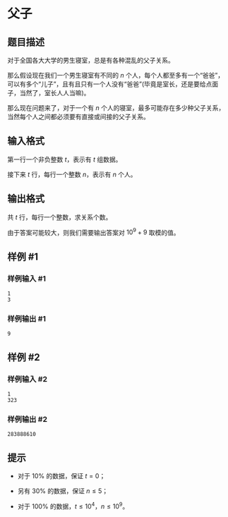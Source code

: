 # 父子

## 题目描述

对于全国各大大学的男生寝室，总是有各种混乱的父子关系。

那么假设现在我们一个男生寝室有不同的 $n$ 个人，每个人都至多有一个“爸爸”，可以有多个“儿子”，且有且只有一个人没有“爸爸”(毕竟是室长，还是要给点面子，当然了，室长人人当嘛)。

那么现在问题来了，对于一个有 $n$ 个人的寝室，最多可能存在多少种父子关系，当然每个人之间都必须要有直接或间接的父子关系。

## 输入格式

第一行一个非负整数 $t$，表示有 $t$ 组数据。

接下来 $t$ 行，每行一个整数 $n$，表示有 $n$ 个人。

## 输出格式

共 $t$ 行，每行一个整数，求关系个数。

由于答案可能较大，则我们需要输出答案对 $10^9+9$ 取模的值。

## 样例 #1

### 样例输入 #1
```
1
3
```

### 样例输出 #1

```
9
```

## 样例 #2

### 样例输入 #2
```
1
323
```

### 样例输出 #2

```
283888610
```

## 提示

- 对于 $10\%$ 的数据，保证 $t=0$；

- 另有 $30\%$ 的数据，保证 $n≤5$；

- 对于 $100\%$ 的数据，$t≤10^4$，$n≤10^9$。


